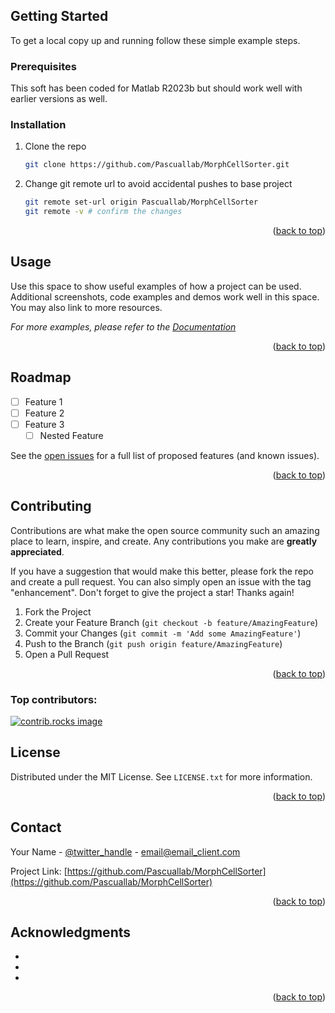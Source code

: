 <!-- GETTING STARTED -->
## Getting Started

<!--This is an example of how you may give instructions on setting up your project locally.-->
To get a local copy up and running follow these simple example steps.

### Prerequisites

This soft has been coded for Matlab R2023b but should work well with earlier versions as well.
<!-- * npm
  ```sh
  npm install npm@latest -g
  ```-->

### Installation

1. Clone the repo
   ```sh
   git clone https://github.com/Pascuallab/MorphCellSorter.git
   ```
2. Change git remote url to avoid accidental pushes to base project
   ```sh
   git remote set-url origin Pascuallab/MorphCellSorter
   git remote -v # confirm the changes
   ```

<p align="right">(<a href="#readme-top">back to top</a>)</p>



<!-- USAGE EXAMPLES -->
## Usage

Use this space to show useful examples of how a project can be used. Additional screenshots, code examples and demos work well in this space. You may also link to more resources.

_For more examples, please refer to the [Documentation](https://example.com)_

<p align="right">(<a href="#readme-top">back to top</a>)</p>



<!-- ROADMAP -->
## Roadmap

- [ ] Feature 1
- [ ] Feature 2
- [ ] Feature 3
    - [ ] Nested Feature

See the [open issues](https://github.com/Pascuallab/MorphCellSorter/issues) for a full list of proposed features (and known issues).

<p align="right">(<a href="#readme-top">back to top</a>)</p>



<!-- CONTRIBUTING -->
## Contributing

Contributions are what make the open source community such an amazing place to learn, inspire, and create. Any contributions you make are **greatly appreciated**.

If you have a suggestion that would make this better, please fork the repo and create a pull request. You can also simply open an issue with the tag "enhancement".
Don't forget to give the project a star! Thanks again!

1. Fork the Project
2. Create your Feature Branch (`git checkout -b feature/AmazingFeature`)
3. Commit your Changes (`git commit -m 'Add some AmazingFeature'`)
4. Push to the Branch (`git push origin feature/AmazingFeature`)
5. Open a Pull Request

<p align="right">(<a href="#readme-top">back to top</a>)</p>

### Top contributors:

<a href="https://github.com/Pascuallab/MorphCellSorter/graphs/contributors">
  <img src="https://contrib.rocks/image?repo=Pascuallab/MorphCellSorter" alt="contrib.rocks image" />
</a>



<!-- LICENSE -->
## License

Distributed under the MIT License. See `LICENSE.txt` for more information.

<p align="right">(<a href="#readme-top">back to top</a>)</p>



<!-- CONTACT -->
## Contact

Your Name - [@twitter_handle](https://twitter.com/twitter_handle) - email@email_client.com

Project Link: [https://github.com/Pascuallab/MorphCellSorter](https://github.com/Pascuallab/MorphCellSorter)

<p align="right">(<a href="#readme-top">back to top</a>)</p>



<!-- ACKNOWLEDGMENTS -->
## Acknowledgments

* []()
* []()
* []()

<p align="right">(<a href="#readme-top">back to top</a>)</p>



<!-- MARKDOWN LINKS & IMAGES -->
<!-- https://www.markdownguide.org/basic-syntax/#reference-style-links -->
[contributors-shield]: https://img.shields.io/github/contributors/Pascuallab/MorphCellSorter.svg?style=for-the-badge
[contributors-url]: https://github.com/Pascuallab/MorphCellSorter/graphs/contributors
[forks-shield]: https://img.shields.io/github/forks/Pascuallab/MorphCellSorter.svg?style=for-the-badge
[forks-url]: https://github.com/Pascuallab/MorphCellSorter/network/members
[stars-shield]: https://img.shields.io/github/stars/Pascuallab/MorphCellSorter.svg?style=for-the-badge
[stars-url]: https://github.com/Pascuallab/MorphCellSorter/stargazers
[issues-shield]: https://img.shields.io/github/issues/Pascuallab/MorphCellSorter.svg?style=for-the-badge
[issues-url]: https://github.com/Pascuallab/MorphCellSorter/issues
[license-shield]: https://img.shields.io/github/license/Pascuallab/MorphCellSorter.svg?style=for-the-badge
[license-url]: https://github.com/Pascuallab/MorphCellSorter/blob/master/LICENSE.txt
[linkedin-shield]: https://img.shields.io/badge/-LinkedIn-black.svg?style=for-the-badge&logo=linkedin&colorB=555
[linkedin-url]: https://linkedin.com/in/linkedin_username
[product-screenshot]: images/screenshot.png
[Next.js]: https://img.shields.io/badge/next.js-000000?style=for-the-badge&logo=nextdotjs&logoColor=white
[Next-url]: https://nextjs.org/
[React.js]: https://img.shields.io/badge/React-20232A?style=for-the-badge&logo=react&logoColor=61DAFB
[React-url]: https://reactjs.org/
[Vue.js]: https://img.shields.io/badge/Vue.js-35495E?style=for-the-badge&logo=vuedotjs&logoColor=4FC08D
[Vue-url]: https://vuejs.org/
[Angular.io]: https://img.shields.io/badge/Angular-DD0031?style=for-the-badge&logo=angular&logoColor=white
[Angular-url]: https://angular.io/
[Svelte.dev]: https://img.shields.io/badge/Svelte-4A4A55?style=for-the-badge&logo=svelte&logoColor=FF3E00
[Svelte-url]: https://svelte.dev/
[Laravel.com]: https://img.shields.io/badge/Laravel-FF2D20?style=for-the-badge&logo=laravel&logoColor=white
[Laravel-url]: https://laravel.com
[Bootstrap.com]: https://img.shields.io/badge/Bootstrap-563D7C?style=for-the-badge&logo=bootstrap&logoColor=white
[Bootstrap-url]: https://getbootstrap.com
[JQuery.com]: https://img.shields.io/badge/jQuery-0769AD?style=for-the-badge&logo=jquery&logoColor=white
[JQuery-url]: https://jquery.com 
